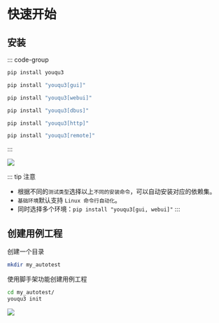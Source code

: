 # 快速开始

## 安装

::: code-group

```bash [基础环境]
pip install youqu3
```

```bash [GUI]
pip install "youqu3[gui]"
```

```bash [WebUI]
pip install "youqu3[webui]"
```

```bash [DBus]
pip install "youqu3[dbus]"
```

```bash [HTTP]
pip install "youqu3[http]"
```

```bash [Remote]
pip install "youqu3[remote]"
```

:::

![](/install.gif)

::: tip 注意
- 根据不同的`测试类型`选择以上`不同的安装命令`，可以自动安装对应的依赖集。
- `基础环境`默认支持 `Linux 命令行自动化`。
- 同时选择多个环境：`pip install "youqu3[gui, webui]"`
:::


## 创建用例工程

创建一个目录


```bash
mkdir my_autotest
```

使用脚手架功能创建用例工程

```bash
cd my_autotest/
youqu3 init
```

![](/init.gif)
